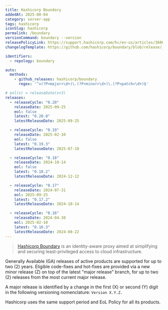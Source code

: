 ```yaml
---
title: Hashicorp Boundary
addedAt: 2025-08-04
category: server-app
tags: hashicorp
iconSlug: hashicorp
permalink: /boundary
versionCommand: boundary --version
releasePolicyLink: https://support.hashicorp.com/hc/en-us/articles/360021185113-Support-Period-and-End-of-Life-EOL-Policy
changelogTemplate: https://github.com/hashicorp/boundary/blob/release/__RELEASE_CYCLE__.x/CHANGELOG.md

identifiers:
  - repology: boundary

auto:
  methods:
    - github_releases: hashicorp/boundary
      regex: '^v(?P<major>\d+)\.(?P<minor>\d+)\.(?P<patch>\d+)$'

# eol(x) = releaseDate(x+3)
releases:
  - releaseCycle: "0.20"
    releaseDate: 2025-09-25
    eol: false
    latest: "0.20.0"
    latestReleaseDate: 2025-09-25

  - releaseCycle: "0.19"
    releaseDate: 2025-02-10
    eol: false
    latest: "0.19.3"
    latestReleaseDate: 2025-07-10

  - releaseCycle: "0.18"
    releaseDate: 2024-10-14
    eol: false
    latest: "0.18.2"
    latestReleaseDate: 2024-12-12

  - releaseCycle: "0.17"
    releaseDate: 2024-07-31
    eol: 2025-09-25
    latest: "0.17.2"
    latestReleaseDate: 2024-10-14

  - releaseCycle: "0.16"
    releaseDate: 2024-04-30
    eol: 2025-02-10
    latest: "0.16.3"
    latestReleaseDate: 2024-08-22
---
```


> [Hashicorp Boundary](https://www.hashicorp.com/products/boundary) is an identity-aware proxy
> aimed at simplifying and securing least-privileged access to cloud infrastructure.

Generally Available (GA) releases of active products are supported for up to two (2) years.
Eligible code-fixes and hot-fixes are provided via a new minor release (Z) on top of the latest "major release" branch,
for up to two (2) releases from the most current major release.

A major release is identified by a change in the first (X) or second (Y) digit in the following versioning nomenclature: `Version X.Y.Z.`

Hashicorp uses the same support period and EoL Policy for all its products.
